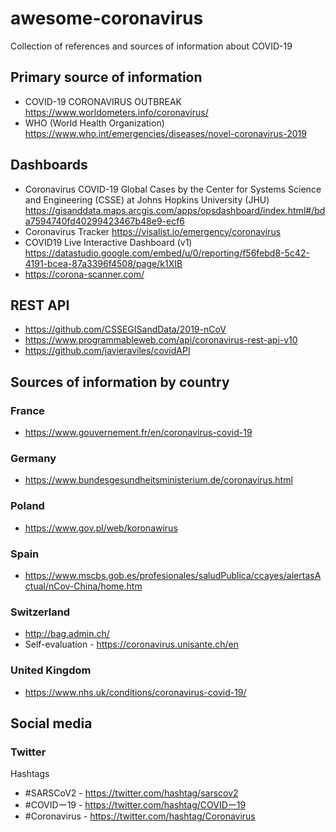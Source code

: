 # awesome-coronavirus

Collection of references and sources of information about COVID-19

## Primary source of information

- COVID-19 CORONAVIRUS OUTBREAK https://www.worldometers.info/coronavirus/
- WHO (World Health Organization) https://www.who.int/emergencies/diseases/novel-coronavirus-2019

## Dashboards

- Coronavirus COVID-19 Global Cases by the Center for Systems Science and Engineering (CSSE) at Johns Hopkins University (JHU) https://gisanddata.maps.arcgis.com/apps/opsdashboard/index.html#/bda7594740fd40299423467b48e9-ecf6
- Coronavirus Tracker https://visalist.io/emergency/coronavirus
- COVID19 Live Interactive Dashboard (v1) https://datastudio.google.com/embed/u/0/reporting/f56febd8-5c42-4191-bcea-87a3396f4508/page/k1XIB
- https://corona-scanner.com/

## REST API

- https://github.com/CSSEGISandData/2019-nCoV
- https://www.programmableweb.com/api/coronavirus-rest-api-v10
- https://github.com/javieraviles/covidAPI

## Sources of information by country

### France

- https://www.gouvernement.fr/en/coronavirus-covid-19

### Germany

- https://www.bundesgesundheitsministerium.de/coronavirus.html

### Poland

- https://www.gov.pl/web/koronawirus

### Spain

- https://www.mscbs.gob.es/profesionales/saludPublica/ccayes/alertasActual/nCov-China/home.htm

### Switzerland

- http://bag.admin.ch/
- Self-evaluation - https://coronavirus.unisante.ch/en

### United Kingdom

- https://www.nhs.uk/conditions/coronavirus-covid-19/

## Social media

### Twitter

Hashtags
- #SARSCoV2 - https://twitter.com/hashtag/sarscov2
- #COVIDー19 - https://twitter.com/hashtag/COVIDー19
- #Coronavirus - https://twitter.com/hashtag/Coronavirus
